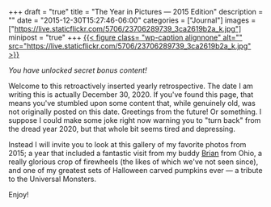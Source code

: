 +++
draft = "true"
title = "The Year in Pictures — 2015 Edition"
description = ""
date = "2015-12-30T15:27:46-06:00"
categories = ["Journal"]
images = ["https://live.staticflickr.com/5706/23706289739_3ca2619b2a_k.jpg"]
minipost = "true"
+++
[{{< figure class= "wp-caption alignnone" alt="" src="https://live.staticflickr.com/5706/23706289739_3ca2619b2a_k.jpg" >}}](https://www.flickr.com/photos/tobyjmarks/sets/72157662813734772/)

*You have unlocked secret bonus content!*

Welcome to this retroactively inserted yearly retrospective. The date I am writing this is actually December 30, 2020. If you've found this page, that means you've stumbled upon some content that, while genuinely old, was not originally posted on this date. Greetings from the future! Or something. I suppose I could make some joke right now warning you to "turn back" from the dread year 2020, but that whole bit seems tired and depressing.

Instead I will invite you to look at this gallery of my favorite photos from 2015; a year that included a fantastic visit from my buddy [Brian](http://reviewtheworld.com/) from Ohio, a really glorious crop of firewheels (the likes of which we've not seen since), and one of my greatest sets of Halloween carved pumpkins ever — a tribute to the Universal Monsters. 

Enjoy!
